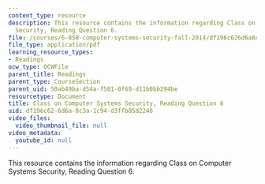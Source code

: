 ```yaml
---
content_type: resource
description: This resource contains the information regarding Class on Computer Systems
  Security, Reading Question 6.
file: /courses/6-858-computer-systems-security-fall-2014/df196c626d6a8c3a1c94d3ffb85d2246_MIT6_858F14_Reading6.pdf
file_type: application/pdf
learning_resource_types:
- Readings
ocw_type: OCWFile
parent_title: Readings
parent_type: CourseSection
parent_uid: 50ab49ba-d54a-f501-0f69-d11b0bb294be
resourcetype: Document
title: Class on Computer Systems Security, Reading Question 6
uid: df196c62-6d6a-8c3a-1c94-d3ffb85d2246
video_files:
  video_thumbnail_file: null
video_metadata:
  youtube_id: null
---
```

This resource contains the information regarding Class on Computer Systems Security, Reading Question 6.

